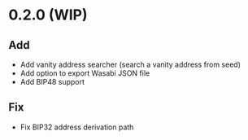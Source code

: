 # 0.2.0 (WIP)

## Add

* Add vanity address searcher (search a vanity address from seed)
* Add option to export Wasabi JSON file
* Add BIP48 support

## Fix

* Fix BIP32 address derivation path

